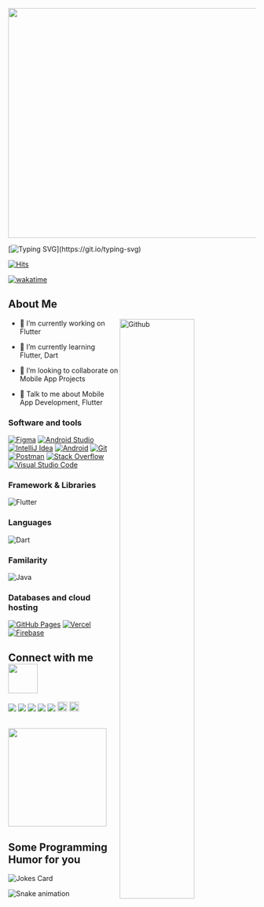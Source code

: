 
<img src="https://media.giphy.com/media/xT0Gqz6wHk6BqX4i4M/giphy.gif" width="850" height="468" />

[![Typing SVG](https://readme-typing-svg.herokuapp.com?color=%2300F7EF&size=27&duration=6000&vCenter=true&lines=Flutter+Developer..;Follow+the+white+rabbit.)](https://git.io/typing-svg)

[![Hits](https://hits.seeyoufarm.com/api/count/incr/badge.svg?url=https%3A%2F%2Fgithub.com%2Fyagizdo&count_bg=%2300F7EF&title_bg=%23555555&icon=flutter.svg&icon_color=%2300F7EF&title=Visitors&edge_flat=false)](https://hits.seeyoufarm.com)

[![wakatime](https://wakatime.com/badge/user/8bc7a88c-d81b-4d2e-95cd-12e128028abe.svg)](https://wakatime.com/@8bc7a88c-d81b-4d2e-95cd-12e128028abe)

<h2> About Me</h2>

<img width="55%" align="right" alt="Github" src="https://raw.githubusercontent.com/onimur/.github/master/.resources/git-header.svg" />


- 🔭 I’m currently working on Flutter

- 🌱 I’m currently learning Flutter, Dart

- 👯 I’m looking to collaborate on Mobile App Projects

- 💬 Talk to me about Mobile App Development, Flutter


<h3 align="left">Software and tools</h3>
<p>
    <a href="#"><img alt="Figma" src="https://img.shields.io/badge/Figma-%2320232a.svg?logo=figma&logoColor=white"></a>
    <a href="#"><img alt="Android Studio" src="https://img.shields.io/badge/Android%20Studio-008678.svg?logo=android-studio&logoColor=white"></a>
    <a href="#"><img alt="IntelliJ Idea" src="https://img.shields.io/badge/IntelliJIDEA-000000.svg?logo=intellij-idea&logoColor=white"></a>
    <a href="#"><img alt="Android" src="https://img.shields.io/badge/Android-3DDC84?logo=android&logoColor=white"></a>
    <a href="#"><img alt="Git" src="https://img.shields.io/badge/Git%20-%23F05033.svg?logo=git&logoColor=white"></a>
    <a href="#"><img alt="Postman" src="https://img.shields.io/badge/Postman-FF6C37?logo=postman&logoColor=white"></a>
    <a href="#"><img alt="Stack Overflow" src="https://img.shields.io/badge/-Stack%20Overflow-FE7A16?logo=stack-overflow&logoColor=white"></a>
    <a href="#"><img alt="Visual Studio Code" src="https://img.shields.io/badge/Visual%20Studio%20Code-0078d7.svg?logo=visual-studio-code&logoColor=white"></a>
</p>

<h3 align="left">Framework & Libraries</h3>
<p>
    <img alt="Flutter" src="https://img.shields.io/badge/Flutter%20-%2302569B.svg?logo=flutter&logoColor=white"></img>
</p>

<h3 align="left">Languages</h3>
<p>
   <img alt="Dart" src="https://img.shields.io/badge/Dart%20-%2315A6C4.svg?logo=dart&logoColor=white"></img>
</p>

<h3 align="left">Familarity</h3>
<p>
  <img alt="Java" src="https://img.shields.io/badge/Java-ED8B00?logo=java&logoColor=white"></img>
  <!-- <img alt="Javascript" src="https://img.shields.io/badge/JavaScript-323330?logo=javascript&logoColor=F7DF1E"></img> -->
</p>

<h3 align="left">Databases and cloud hosting</h3>
<p>
    <a href="#"><img alt="GitHub Pages" src="https://img.shields.io/badge/GitHub%20Pages-%23327FC7.svg?logo=github&logoColor=white"></a>
    <a href="#"><img alt="Vercel" src="https://img.shields.io/badge/Vercel%20-%23000000.svg?logo=vercel&logoColor=white"></a>
    <a href="#"><img alt="Firebase" src="https://img.shields.io/badge/firebase-ffca28?logo=firebase&logoColor=black"></a>
</p>


<h2> Connect with me <img src='https://raw.githubusercontent.com/ShahriarShafin/ShahriarShafin/main/Assets/handshake.gif' width="60px" height="60px"> </h2>
<a href = 'https://www.linkedin.com/in/yagizdo'> <img src="https://img.shields.io/badge/LinkedIn-0077B5?&logo=linkedin&logoColor=white"/></a> 
<a href = 'https://www.twitter.com/yagizdo'> <img src="https://img.shields.io/badge/Twitter-1DA1F2?logo=twitter&logoColor=white"/></a> 
<a href = 'https://www.github.com/yagizdo'> <img src="https://img.shields.io/badge/GitHub-100000?logo=github&logoColor=white"/></a>
<a href = 'https://yagizdo.medium.com/'> <img src="https://img.shields.io/badge/Medium-12100E?logo=medium&logoColor=white"/></a> 
<a href = 'https://www.twitch.tv/yagoo'> <img src="https://img.shields.io/badge/Twitch-9146FF?logo=twitch&logoColor=white"/></a> 
<a href = 'https://yagizdokumaci.com/'> <img width = '20px' src="https://yagizdokumaci.com/android-icon-192x192.png"/></a> 
<a href = 'https://blog.yagizdokumaci.com/'> <img width = '20px' src="https://blog.yagizdokumaci.com/android-icon-192x192.png"/></a> 

</br>
</br>

<p>  
  <a href="https://buymeacoffee.com/yagizdo" target="_blank"><img src="https://res.cloudinary.com/selimyal/image/upload/v1641238333/bmc-button_ast3kz.png" width="200" /></a>
</p>

<h2> Some Programming Humor for you </h2>

![Jokes Card](https://readme-jokes.vercel.app/api?theme=dark)

![Snake animation](https://svgshare.com/i/_CU.svg)

<br>
